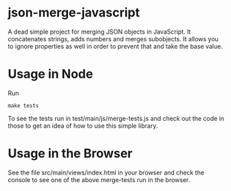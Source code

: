 # json-merge-javascript
A dead simple project for merging JSON objects in JavaScript.  It concatenates strings, adds numbers and merges subobjects.  It allows you to ignore properties as well in order to prevent that and take the base value.

# Usage in Node
Run
```
make tests
```
To see the tests run in test/main/js/merge-tests.js and check out the code in those to get an idea of how to use this simple library.

# Usage in the Browser
See the file src/main/views/index.html in your browser and check the console to see one of the above merge-tests run in the browser.
